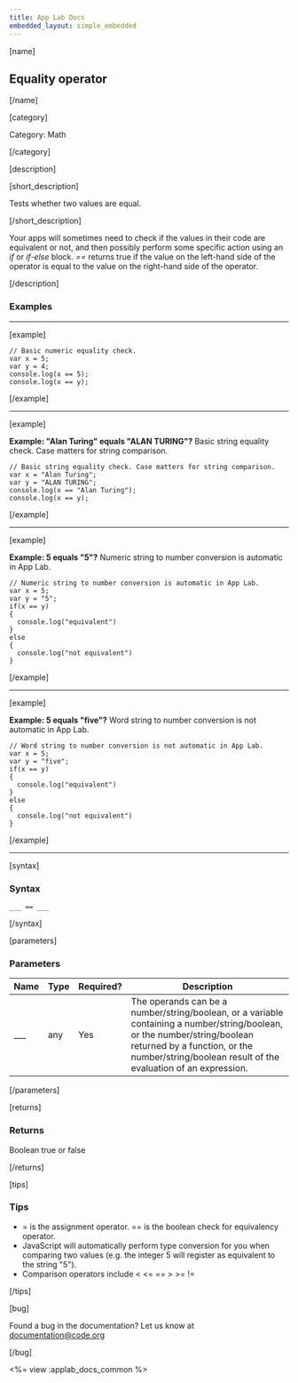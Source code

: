 ```yaml
---
title: App Lab Docs
embedded_layout: simple_embedded
---
```


[name]

## Equality operator

[/name]

[category]

Category: Math

[/category]

[description]

[short_description]

Tests whether two values are equal.

[/short_description]

Your apps will sometimes need to check if the values in their code are equivalent or not, and then possibly perform some specific action using an *if* or *if-else* block. *==* returns true if the value on the left-hand side of the operator is equal to the value on the right-hand side of the operator.

[/description]

### Examples
____________________________________________________

[example]

```
// Basic numeric equality check.
var x = 5;
var y = 4;
console.log(x == 5);
console.log(x == y);
```

[/example]

____________________________________________________

[example]

**Example: "Alan Turing" equals "ALAN TURING"?** Basic string equality check. Case matters for string comparison.

```
// Basic string equality check. Case matters for string comparison.
var x = "Alan Turing";
var y = "ALAN TURING";
console.log(x == "Alan Turing");
console.log(x == y);
```

[/example]

____________________________________________________

[example]

**Example: 5 equals "5"?** Numeric string to number conversion is automatic in App Lab.

```
// Numeric string to number conversion is automatic in App Lab.
var x = 5;
var y = "5";
if(x == y)
{
  console.log("equivalent")
}
else
{
  console.log("not equivalent")
}
```

[/example]

____________________________________________________
[example]

**Example: 5 equals "five"?** Word string to number conversion is not automatic in App Lab.

```
// Word string to number conversion is not automatic in App Lab.
var x = 5;
var y = "five";
if(x == y)
{
  console.log("equivalent")
}
else
{
  console.log("not equivalent")
}
```

[/example]
____________________________________________________

[syntax]

### Syntax

```
___ == ___
```

[/syntax]

[parameters]

### Parameters

| Name  | Type | Required? | Description |
|-----------------|------|-----------|-------------|
| ___ | any | Yes | The operands can be a number/string/boolean, or a variable containing a number/string/boolean, or the number/string/boolean returned by a function, or the number/string/boolean result of the evaluation of an expression. |

[/parameters]

[returns]

### Returns
Boolean true or false

[/returns]

[tips]

### Tips
- = is the assignment operator. == is the boolean check for equivalency operator.
- JavaScript will automatically perform type conversion for you when comparing two values (e.g. the integer 5 will register as equivalent to the string "5").
- Comparison operators include < <= == > >= !=

[/tips]

[bug]

Found a bug in the documentation? Let us know at documentation@code.org

[/bug]

<%= view :applab_docs_common %>
